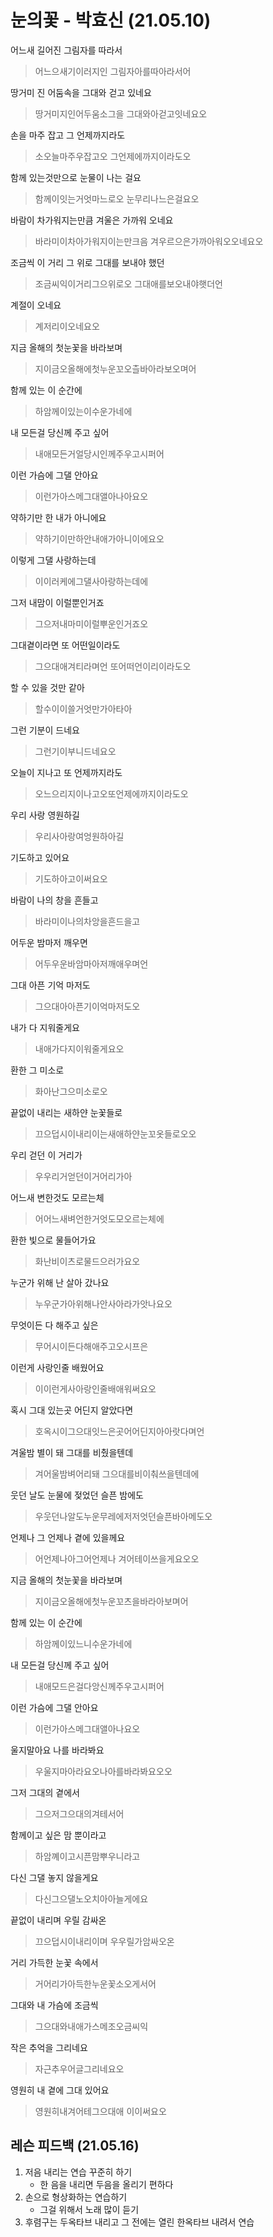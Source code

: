 # 눈의꽃 - 박효신 (21.05.10)

어느새 길어진 그림자를 따라서

>어느으새기이러지인 그림자아를따아라서어

땅거미 진 어둠속을 그대와 걷고 있네요

>땅거미지인어두움소그을 그대와아걷고잇네요오

손을 마주 잡고 그 언제까지라도

>소오늘마주우잡고오 그언제에까지이라도오

함께 있는것만으로 눈물이 나는 걸요

>함께이잇는거엇마느로오 눈무리나느은걸요오

바람이 차가워지는만큼 겨울은 가까워 오네요

>바라미이차아가워지이는만크음 겨우르으은가까아워오오네요오

조금씩 이 거리 그 위로 그대를 보내야 했던

>조금씨익이거리그으위로오 그대애를보오내야햇더언

계절이 오네요

>계저리이오네요오

지금 올해의 첫눈꽃을 바라보며

>지이금오올해에첫누운꼬오츨바아라보오며어

함께 있는 이 순간에

>하암께이있는이수운가네에

내 모든걸 당신께 주고 싶어

>내애모든거얼당시인께주우고시퍼어

이런 가슴에 그댈 안아요

>이런가아스메그대앨아나아요오

약하기만 한 내가 아니에요

>약하기이만하안내애가아니이에요오

이렇게 그댈 사랑하는데

>이이러케에그댈사아랑하는데에

그저 내맘이 이럴뿐인거죠

>그으저내마미이럴뿌운인거죠오

그대곁이라면 또 어떤일이라도

>그으대애겨티라며언 또어떠언이리이라도오

할 수 있을 것만 같아

>할수이이쓸거엇만가아타아

그런 기분이 드네요

>그런기이부니드네요오

오늘이 지나고 또 언제까지라도

>오느으리지이나고오또언제에까지이라도오

우리 사랑 영원하길

>우리사아랑여엉원하아길

기도하고 있어요

>기도하아고이써요오

바람이 나의 창을 흔들고

>바라미이나의차앙을흔드을고

어두운 밤마저 깨우면

>어두우운바암마아저깨애우며언

그대 아픈 기억 마저도

>그으대아아픈기이억마저도오

내가 다 지워줄게요

>내애가다지이워줄게요오

환한 그 미소로

>화아난그으미소로오

끝없이 내리는 새하얀 눈꽃들로

>끄으덥시이내리이는새애하얀눈꼬옷들로오오

우리 걷던 이 거리가

>우우리거얻던이거어리가아

어느새 변한것도 모르는체

>어어느새벼언한거엇도모오르는체에

환한 빛으로 물들어가요

>화난비이츠로물드으러가요오

누군가 위해 난 살아 갔나요

>누우군가아위해나안사아라가앗나요오

무엇이든 다 해주고 싶은

>무어시이든다해애주고오시프은

이런게 사랑인줄 배웠어요

> 이이런게사아랑인줄배애워써요오

혹시 그대 있는곳 어딘지 알았다면

>호옥시이그으대잇느은곳어어딘지아아랏다며언

겨울밤 별이 돼 그대를 비췄을텐데

> 겨어울밤벼어리돼 그으대를비이춰쓰을텐데에

웃던 날도 눈물에 젖었던 슬픈 밤에도

> 우웃던나알도누운무레에저저엇던슬픈바아메도오

언제나 그 언제나 곁에 있을께요

> 어언제나아그어언제나 겨어테이쓰을게요오오

지금 올해의 첫눈꽃을 바라보며

>지이금오올해에첫누운꼬츠을바라아보며어

함께 있는 이 순간에

>하암께이있느니수운가네에

내 모든걸 당신께 주고 싶어

> 내애모드은걸다앙신께주우고시퍼어

이런 가슴에 그댈 안아요

> 이런가아스메그대앨아나요오

울지말아요 나를 바라봐요

> 우울지마아라요오나아를바라봐요오오

그저 그대의 곁에서

> 그으저그으대의겨테서어

함께이고 싶은 맘 뿐이라고

> 하암꼐이고시픈맘뿌우니라고

다신 그댈 놓지 않을게요

> 다신그으댈노오치아아늘게에요

끝없이 내리며 우릴 감싸온

> 끄으덥시이내리이며 우우릴가암싸오온

거리 가득한 눈꽃 속에서

> 거어리가아득한누운꽃소오게서어

그대와 내 가슴에 조금씩

> 그으대와내애가스메조오금씨익

작은 추억을 그리네요

> 자근추우어글그리네요오

영원히 내 곁에 그대 있어요

> 영원히내겨어테그으대애 이이써요오





## 레슨 피드백 (21.05.16)

1. 저음 내리는 연습 꾸준히 하기
   - 한 음을 내리면 두음을 올리기 편하다
2. 손으로 형상화하는 연습하기
   - 그걸 위해서 노래 많이 듣기
3. 후렴구는 두옥타브 내리고 그 전에는 열린 한옥타브 내려서 연습